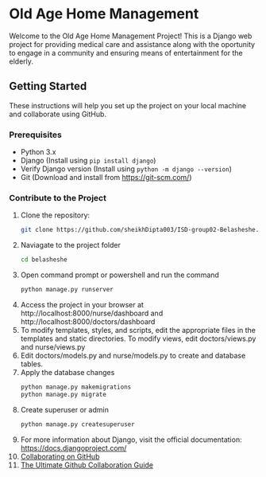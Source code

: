 # Old Age Home Management

Welcome to the Old Age Home Management Project! This is a Django web project for providing medical care and assistance along with the oportunity to engage in a community and ensuring means of entertainment for the elderly.

## Getting Started

These instructions will help you set up the project on your local machine and collaborate using GitHub.

### Prerequisites

- Python 3.x
- Django (Install using `pip install django`)
- Verify Django version (Install using `python -m django --version`)
- Git (Download and install from https://git-scm.com/)

### Contribute to the Project

1. Clone the repository:
    ```bash
    git clone https://github.com/sheikhDipta003/ISD-group02-Belasheshe.git
    ```
2. Naviagate to the project folder
    ```bash
    cd belasheshe
    ```
3. Open command prompt or powershell and run the command
    ```bash
    python manage.py runserver
    ```
4. Access the project in your browser at http://localhost:8000/nurse/dashboard and http://localhost:8000/doctors/dashboard
5. To modify templates, styles, and scripts, edit the appropriate files in the templates and static directories. To modify views, edit doctors/views.py and nurse/views.py
6. Edit doctors/models.py and nurse/models.py to create and database tables.
7. Apply the database changes
    ```bash
    python manage.py makemigrations
    python manage.py migrate
    ```
8. Create superuser or admin
    ```bash
    python manage.py createsuperuser
    ```
6. For more information about Django, visit the official documentation: https://docs.djangoproject.com/
9. [Collaborating on GitHub](https://youtu.be/MnUd31TvBoU)
10. [The Ultimate Github Collaboration Guide](https://medium.com/@jonathanmines/the-ultimate-github-collaboration-guide-df816e98fb67)
